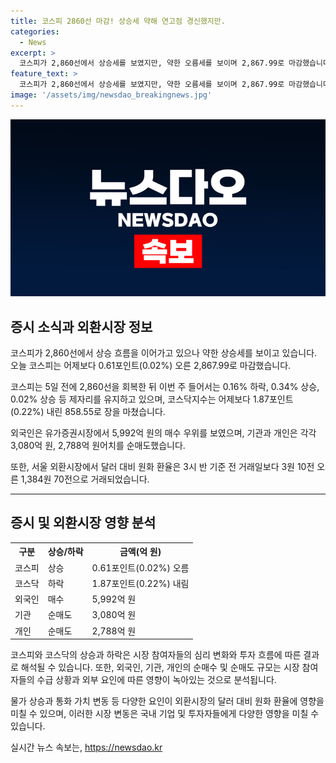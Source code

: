 ```yaml
---
title: 코스피 2860선 마감! 상승세 약해 연고점 경신했지만.
categories:
  - News
excerpt: >
  코스피가 2,860선에서 상승세를 보였지만, 약한 오름세를 보이며 2,867.99로 마감했습니다. 지수는 2,860선 회복 후 이번 주 들어서는 제자리걸음을 보이고, 외국인은 5,992억 원의 매수 우위를 보였으나 기관과 개인은 각각 순매도했습니다. 코스닥지수는 858.55로 장을 마쳤으며, 달러 대비 원화 환율은 1,384원 70전으로 거래되었습니다. [사진 출처 : ]
feature_text: >
  코스피가 2,860선에서 상승세를 보였지만, 약한 오름세를 보이며 2,867.99로 마감했습니다. 지수는 2,860선 회복 후 이번 주 들어서는 제자리걸음을 보이고, 외국인은 5,992억 원의 매수 우위를 보였으나 기관과 개인은 각각 순매도했습니다. 코스닥지수는 858.55로 장을 마쳤으며, 달러 대비 원화 환율은 1,384원 70전으로 거래되었습니다. [사진 출처 : ]
image: '/assets/img/newsdao_breakingnews.jpg'
---
```


<p><img src="/assets/img/newsdao_breakingnews.jpg" alt="pcversion 속보" /></p>

<h2 data-ke-size="size26">증시 소식과 외환시장 정보</h2>

<p data-ke-size="size16">코스피가 2,860선에서 상승 흐름을 이어가고 있으나 약한 상승세를 보이고 있습니다. 오늘 코스피는 어제보다 0.61포인트(0.02%) 오른 2,867.99로 마감했습니다. </p>

<p data-ke-size="size16">코스피는 5일 전에 2,860선을 회복한 뒤 이번 주 들어서는 0.16% 하락, 0.34% 상승, 0.02% 상승 등 제자리를 유지하고 있으며, 코스닥지수는 어제보다 1.87포인트(0.22%) 내린 858.55로 장을 마쳤습니다. </p>

<p data-ke-size="size16">외국인은 유가증권시장에서 5,992억 원의 매수 우위를 보였으며, 기관과 개인은 각각 3,080억 원, 2,788억 원어치를 순매도했습니다. </p>

<p data-ke-size="size16">또한, 서울 외환시장에서 달러 대비 원화 환율은 3시 반 기준 전 거래일보다 3원 10전 오른 1,384원 70전으로 거래되었습니다.</p>

<hr>

<h2 data-ke-size="size26">증시 및 외환시장 영향 분석</h2>

<table>
    <tr>
        <th>구분</th>
        <th>상승/하락</th>
        <th>금액(억 원)</th>
    </tr>
    <tr>
        <td>코스피</td>
        <td>상승</td>
        <td>0.61포인트(0.02%) 오름</td>
    </tr>
    <tr>
        <td>코스닥</td>
        <td>하락</td>
        <td>1.87포인트(0.22%) 내림</td>
    </tr>
    <tr>
        <td>외국인</td>
        <td>매수</td>
        <td>5,992억 원</td>
    </tr>
    <tr>
        <td>기관</td>
        <td>순매도</td>
        <td>3,080억 원</td>
    </tr>
    <tr>
        <td>개인</td>
        <td>순매도</td>
        <td>2,788억 원</td>
    </tr>
</table>

<p data-ke-size="size16">코스피와 코스닥의 상승과 하락은 시장 참여자들의 심리 변화와 투자 흐름에 따른 결과로 해석될 수 있습니다. 또한, 외국인, 기관, 개인의 순매수 및 순매도 규모는 시장 참여자들의 수급 상황과 외부 요인에 따른 영향이 녹아있는 것으로 분석됩니다. </p>

<p data-ke-size="size16">물가 상승과 통화 가치 변동 등 다양한 요인이 외환시장의 달러 대비 원화 환율에 영향을 미칠 수 있으며, 이러한 시장 변동은 국내 기업 및 투자자들에게 다양한 영향을 미칠 수 있습니다.</p>
실시간 뉴스 속보는, <a href="https://newsdao.kr" rel="dofollow">https://newsdao.kr</a>


